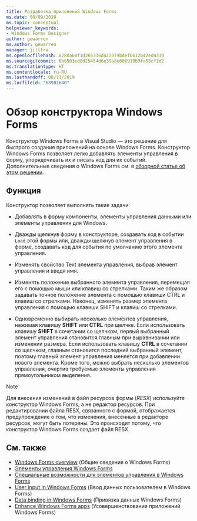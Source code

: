 ```yaml
---
title: Разработка приложений Windows Forms
ms.date: 08/09/2019
ms.topic: conceptual
helpviewer_keywords:
- Windows Forms Designer
author: gewarren
ms.author: gewarren
manager: jillfra
ms.openlocfilehash: 8280a60f1d265336d427079bdef6612b42ed4330
ms.sourcegitcommit: 6b0503ed8d25454d6e39a8e606910b3fa58cf1d2
ms.translationtype: HT
ms.contentlocale: ru-RU
ms.lasthandoff: 08/13/2019
ms.locfileid: "68981640"
---
```

# <a name="windows-forms-designer-overview"></a>Обзор конструктора Windows Forms

Конструктор Windows Forms в Visual Studio — это решение для быстрого создания приложений на основе Windows Forms. Конструктор Windows Forms позволяет легко добавлять элементы управления в форму, упорядочивать их и писать код для их событий. Дополнительные сведения о Windows Forms см. в [обзорной статье об этом решении](/dotnet/framework/winforms/windows-forms-overview).

## <a name="functionality"></a>Функция

Конструктор позволяет выполнять такие задачи:

- Добавлять в форму компоненты, элементы управления данными или элементы управления для Windows.

- Дважды щелкнув форму в конструкторе, создавать код в событии `Load` этой формы или, дважды щелкнув элемент управления в форме, создавать код для события по умолчанию этого элемента управления.

- Изменять свойство Text элемента управления, выбрав элемент управления и введя имя.

- Изменять положение выбранного элемента управления, перемещая его с помощью мыши или клавиш со стрелками. Таким же образом задавать точное положение элемента с помощью клавиши CTRL и клавиш со стрелками. Наконец, изменять размер элемента управления с помощью клавиши SHIFT и клавиш со стрелками.

- Одновременно выбирать несколько элементов управления, нажимая клавишу **SHIFT** или **CTRL** при щелчке. Если использовать клавишу **SHIFT** в сочетании со щелчком, первый выбранный элемент управления становится главным при выравнивании или изменении размера. Если использовать клавишу **CTRL** в сочетании со щелчком, главным становится последний выбранный элемент, поэтому главный элемент управления меняется при добавлении нового элемента. Кроме того, можно выбрать несколько элементов управления, очертив требуемые элементы управления прямоугольником выделения.

> [!NOTE]
> Для внесения изменений в файл ресурсов формы (*RESX*) используйте конструктор Windows Forms, а не редактор ресурсов. При редактировании файла RESX, связанного с формой, отображается предупреждение о том, что изменения, внесенные в редакторе ресурсов, могут быть потеряны. Это происходит потому, что конструктор Windows Forms создает файл RESX.

## <a name="see-also"></a>См. также

- [Windows Forms overview](/dotnet/framework/winforms/windows-forms-overview) (Общие сведения о Windows Forms)
- [Элементы управления Windows Forms](/dotnet/framework/winforms/controls/)
- [Специальные возможности для элементов управления в Windows Forms](/dotnet/framework/winforms/controls/providing-accessibility-information-for-controls-on-a-windows-form)
- [User input in Windows Forms](/dotnet/framework/winforms/user-input-in-windows-forms) (Ввод данных пользователем в Windows Forms)
- [Data binding in Windows Forms](/dotnet/framework/winforms/windows-forms-data-binding) (Привязка данных Windows Forms)
- [Enhance Windows Forms apps](/dotnet/framework/winforms/advanced/) (Усовершенствование приложений Windows Forms)